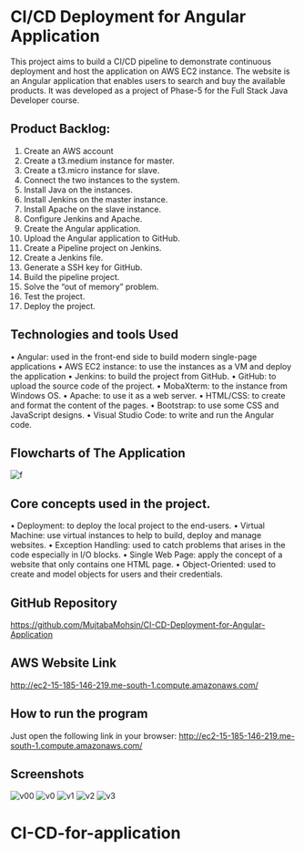 # CI/CD Deployment for Angular Application

This project aims to build a CI/CD pipeline to demonstrate continuous deployment and host the application on AWS EC2 instance. The website is an Angular application that enables users to search and buy the available products. It was developed as a project of Phase-5 for the Full Stack Java Developer course.

## Product Backlog:
1.	Create an AWS account
2.	Create a t3.medium instance for master.
3.	Create a t3.micro instance for slave.
4.	Connect the two instances to the system.
5.	Install Java on the instances.
6.	Install Jenkins on the master instance.
7.	Install Apache on the slave instance.
8.	Configure Jenkins and Apache.
9.	Create the Angular application.
10.	Upload the Angular application  to GitHub.
11.	Create a Pipeline project on Jenkins.
12.	Create a Jenkins file.
13.	Generate a SSH key for GitHub.
14.	Build the pipeline project.
15.	Solve the “out of memory” problem.
16.	Test the project.
17.	Deploy the project.


## Technologies and tools Used
•	Angular: used in the front-end side to build modern single-page applications
•	AWS EC2 instance:  to use the instances as a VM and deploy the application
•	Jenkins: to build the project from GitHub.
•	GitHub: to upload the source code of the project.
•	MobaXterm: to the instance from Windows OS.
•	Apache: to use it as a web server.
•	HTML/CSS: to create and format the content of the pages.
•	Bootstrap: to use some CSS and JavaScript designs.
•	Visual Studio Code: to write and run the Angular code.

## Flowcharts of The Application
![f](https://user-images.githubusercontent.com/64940728/131186250-ec6f6481-2c57-44ed-9973-86b923670ae7.png)

## Core concepts used in the project. 
•	Deployment: to deploy the local project to the end-users.
•	Virtual Machine: use virtual instances to help to build, deploy and manage websites.
•	Exception Handling: used to catch problems that arises in the code especially in I/O blocks.
•	Single Web Page: apply the concept of a website that only contains one HTML page.
•	Object-Oriented: used to create and model objects for users and their credentials.

## GitHub Repository
https://github.com/MujtabaMohsin/CI-CD-Deployment-for-Angular-Application

## AWS Website Link
http://ec2-15-185-146-219.me-south-1.compute.amazonaws.com/

##  How to run the program
Just open the following link in your browser:
http://ec2-15-185-146-219.me-south-1.compute.amazonaws.com/

## Screenshots
![v00](https://user-images.githubusercontent.com/64940728/131186233-1b765abe-bf66-4cf5-905b-238ef68afdfd.jpg)
![v0](https://user-images.githubusercontent.com/64940728/131186236-5ffe69d7-10d6-46fb-9180-215d8d8d163f.jpg)
![v1](https://user-images.githubusercontent.com/64940728/131186237-fae9068f-49a2-4d1b-b338-e8da091f80fc.jpg)
![v2](https://user-images.githubusercontent.com/64940728/131186238-7dc00e01-b4dd-4ceb-9547-d2a375ff8e66.jpg)
![v3](https://user-images.githubusercontent.com/64940728/131186240-dad8c1f6-0b39-40d9-a1f5-c0085dd935f7.jpg)

# CI-CD-for-application
